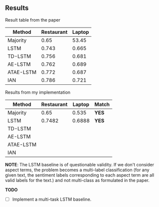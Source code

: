 ## Results

Result table from the paper

| Method | Restaurant | Laptop |
| --- | --- | --- |
| Majority | 0.65 | 53.45 | 
| LSTM | 0.743 | 0.665 |
| TD-LSTM | 0.756 | 0.681 |
| AE-LSTM | 0.762 | 0.689 |
| ATAE-LSTM | 0.772 | 0.687 |
| IAN | 0.786 | 0.721 |

Results from my implementation

| Method | Restaurant | Laptop | Match |
| --- | --- | --- | --- |
| Majority | 0.65 | 0.535 | **YES** | 
| LSTM | 0.7482 | 0.6888 | **YES** |
| TD-LSTM |  |  | |
| AE-LSTM |  |  | |
| ATAE-LSTM |  |  | |
| IAN |  |  | |

**NOTE**: The LSTM baseline is of questionable validity. If we don't consider aspect terms, the problem becomes a multi-label classification (for any given text, the sentiment labels corresponding to each aspect term are all valid labels for the text.) and not multi-class as formulated in the paper. 

**TODO**  

- [ ] Implement a multi-task LSTM baseline.


